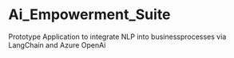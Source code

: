 # Ai_Empowerment_Suite
Prototype Application to integrate NLP into businessprocesses via LangChain and Azure OpenAi
